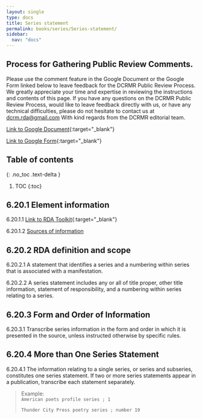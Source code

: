 ```yaml
---
layout: single
type: docs
title: Series statement
permalink: books/series/Series-statement/
sidebar:
  nav: "docs"
---
```


## Process for Gathering Public Review Comments.
Please use the comment feature in the Google Document or the Google Form linked below to leave feedback for the DCRMR Public Review Process.  We greatly appreciate your time and expertise in reviewing the instructions and contents of this page.  If you have any questions on the DCRMR Public Review Process, would like to leave feedback directly with us, or have any technical difficulties, please do not hesitate to contact us at dcrm.rda@gmail.com  With kind regards from the DCRMR editorial team.

[Link to Google Document](https://docs.google.com/document/d/1x56tQIcbKEmtuEb7jDl3muHjJPswtRcCgkkNlYGTHLY/edit#heading=h.rkgo3gie23qj){:target="_blank"}

[Link to Google Form](https://docs.google.com/forms/d/e/1FAIpQLSdNtJkbY1mngdTcvCoB7zZcpaIuuKHvlbyiidP-QunDy14VcQ/viewform){:target="_blank"}

## Table of contents
{: .no_toc .text-delta }

1. TOC
{:toc}

## 6.20.1 Element information

<a name="6.20.1.1">6.20.1.1</a> [Link to RDA Toolkit](https://beta.rdatoolkit.org/Content/Index?externalId=en-US_ala-60344275-5627-3f0e-9a61-438b6d27a5fa){:target="_blank"}

<a name="6.20.1.2">6.20.1.2</a> [Sources of information](/DCRMR/books/series/)

## 6.20.2 RDA definition and scope

<a name="6.20.2.1">6.20.2.1</a> A statement that identifies a series and a numbering within series that is associated with a manifestation.

<a name="6.20.2.2">6.20.2.2</a> A series statement includes any or all of title proper, other title information, statement of responsibility, and a numbering within series relating to a series.

## 6.20.3 Form and Order of Information
<a name="6.20.3.1">6.20.3.1</a> Transcribe series information in the form and order in which it is presented in the source, unless instructed otherwise by specific rules.

## 6.20.4 More than One Series Statement
<a name="6.20.4.1">6.20.4.1</a> The information relating to a single series, or series and subseries, constitutes one series statement. If two or more series statements appear in a publication, transcribe each statement separately.

>Example:  
>`American poets profile series ; 1`
>
>`Thunder City Press poetry series ; number 19`


